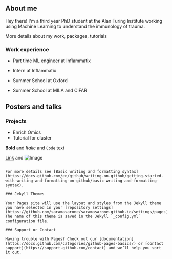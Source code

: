 ## About me

Hey there! I'm a third year PhD student at the Alan Turing Institute working using Machine Learning to understand the immunology of trauma.

More details about my work, packages, tutorials


### Work experience

- Part time ML engineer at Inflammatix
- Intern at Inflammatix

- Summer School at Oxford
- Summer School at MILA and CIFAR

## Posters and talks





### Projects

- Enrich Omics
- Tutorial for cluster

**Bold** and _Italic_ and `Code` text

[Link](url) and ![Image](src)
```

For more details see [Basic writing and formatting syntax](https://docs.github.com/en/github/writing-on-github/getting-started-with-writing-and-formatting-on-github/basic-writing-and-formatting-syntax).

### Jekyll Themes

Your Pages site will use the layout and styles from the Jekyll theme you have selected in your [repository settings](https://github.com/saramasarone/saramasarone.github.io/settings/pages). The name of this theme is saved in the Jekyll `_config.yml` configuration file.

### Support or Contact

Having trouble with Pages? Check out our [documentation](https://docs.github.com/categories/github-pages-basics/) or [contact support](https://support.github.com/contact) and we’ll help you sort it out.
